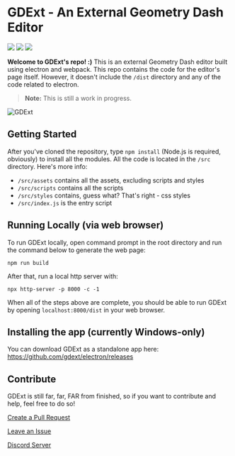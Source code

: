 # GDExt - An External Geometry Dash Editor
[![](https://img.shields.io/discord/773470525761650698?label=discord%20server&color=7289da)](https://discord.gg/HdrvKDxxp5)
[![](https://img.shields.io/github/issues/gdext/editor)](https://github.com/gdext/editor/issues)
[![](https://img.shields.io/github/license/gdext/editor)](https://github.com/gdext/editor/blob/master/LICENSE)

**Welcome to GDExt's repo! :)**
This is an external Geometry Dash editor built using electron and webpack. This repo contains the code for the editor's page itself. However, it doesn't include the `/dist` directory and any of the code related to electron.
> **Note:** This is still a work in progress.

![GDExt](https://i.imgur.com/YRC7zHz.png)

## Getting Started
After you've cloned the repository, type `npm install` (Node.js is required, obviously) to install all the modules. All the code is located in the `/src` directory. Here's more info:
* `/src/assets` contains all the assets, excluding scripts and styles
* `/src/scripts` contains all the scripts
* `/src/styles` contains, guess what? That's right - css styles
* `/src/index.js` is the entry script

## Running Locally (via web browser)
To run GDExt locally, open command prompt in the root directory and run the command below to generate the web page:
```
npm run build
```
After that, run a local http server with:
```
npx http-server -p 8000 -c -1
```

When all of the steps above are complete, you should be able to run GDExt by opening `localhost:8000/dist` in your web browser.

## Installing the app (currently Windows-only)
You can download GDExt as a standalone app here: https://github.com/gdext/electron/releases

## Contribute
GDExt is still far, far, FAR from finished, so if you want to contribute and help, feel free to do so!

[Create a Pull Request](https://github.com/gdext/editor/pulls)

[Leave an Issue](https://github.com/gdext/editor/issues)

[Discord Server](https://discord.gg/s8hzqyxJKW)
